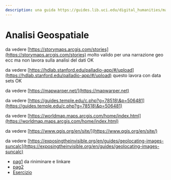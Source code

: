 ```yaml
---
description: una guida https://guides.lib.uci.edu/digital_humanities/mapping
---
```


# Analisi Geospatiale

da vedere [https://storymaps.arcgis.com/stories](https://storymaps.arcgis.com/stories) molto valido per una narrazione geo ecc ma non lavora sulla analisi del dati  OK&#x20;

da vedere [https://hdlab.stanford.edu/palladio-app/#/upload](https://hdlab.stanford.edu/palladio-app/#/upload) questo lavora con data sets OK

da vedere [https://mapwarper.net/](https://mapwarper.net)

da vedere [https://guides.temple.edu/c.php?g=78518\&p=506481](https://guides.temple.edu/c.php?g=78518\&p=506481)

da vedere [https://worldmap.maps.arcgis.com/home/index.html](https://worldmap.maps.arcgis.com/home/index.html)

da vedere [https://www.qgis.org/en/site/](https://www.qgis.org/en/site/)

da vedere [https://exposingtheinvisible.org/en/guides/geolocating-images-suncalc](https://exposingtheinvisible.org/en/guides/geolocating-images-suncalc)

* [pag1](page-1.md) da riniminare e linkare
* [pag2](page-2.md)
* [Esercizio](eserciziox.md)
